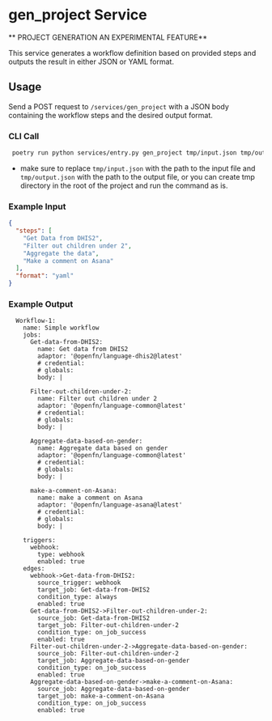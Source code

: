 # gen_project Service

** PROJECT GENERATION AN EXPERIMENTAL FEATURE**


This service generates a workflow definition based on provided steps and outputs the result in either JSON or YAML format.

## Usage

Send a POST request to `/services/gen_project` with a JSON body containing the workflow steps and the desired output format.

### CLI Call
  
  ```bash
   poetry run python services/entry.py gen_project tmp/input.json tmp/output.json
  ```

  - make sure to replace `tmp/input.json` with the path to the input file and `tmp/output.json` with the path to the output file, or you can create tmp directory in the root of the project and run the command as is.

### Example Input

```json
{
  "steps": [
    "Get Data from DHIS2",
    "Filter out children under 2",
    "Aggregate the data",
    "Make a comment on Asana"
  ],
  "format": "yaml"
}

```

### Example Output

```yaml:-
  Workflow-1:
    name: Simple workflow
    jobs:
      Get-data-from-DHIS2:
        name: Get data from DHIS2
        adaptor: '@openfn/language-dhis2@latest'
        # credential:
        # globals:
        body: |

      Filter-out-children-under-2:
        name: Filter out children under 2
        adaptor: '@openfn/language-common@latest'
        # credential:
        # globals:
        body: |

      Aggregate-data-based-on-gender:
        name: Aggregate data based on gender
        adaptor: '@openfn/language-common@latest'
        # credential:
        # globals:
        body: |
    
      make-a-comment-on-Asana:
        name: make a comment on Asana
        adaptor: '@openfn/language-asana@latest'
        # credential:
        # globals:
        body: |
     
    triggers:
      webhook:
        type: webhook
        enabled: true
    edges:
      webhook->Get-data-from-DHIS2:
        source_trigger: webhook
        target_job: Get-data-from-DHIS2
        condition_type: always
        enabled: true
      Get-data-from-DHIS2->Filter-out-children-under-2:
        source_job: Get-data-from-DHIS2
        target_job: Filter-out-children-under-2
        condition_type: on_job_success
        enabled: true
      Filter-out-children-under-2->Aggregate-data-based-on-gender:
        source_job: Filter-out-children-under-2
        target_job: Aggregate-data-based-on-gender
        condition_type: on_job_success
        enabled: true
      Aggregate-data-based-on-gender->make-a-comment-on-Asana:
        source_job: Aggregate-data-based-on-gender
        target_job: make-a-comment-on-Asana
        condition_type: on_job_success
        enabled: true
```
